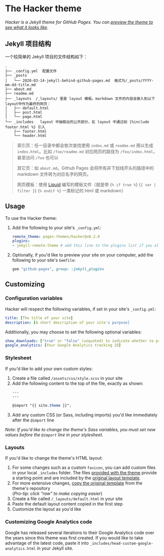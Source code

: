 # The Hacker theme

*Hacker is a Jekyll theme for GitHub Pages. You can [preview the theme to see what it looks like](http://pages-themes.github.io/hacker).*

## Jekyll 项目结构

一个较简单的 Jekyll 项目的文件结构如下：

```text
.
├── _config.yml  配置文件
├── _posts
│   └── 2020-03-14-jekyll-behind-github-pages.md  格式为/_posts/YYYY-mm-dd-title.md
├── about.md
├── readme.md
├── _layouts  /_layouts/ 里是 layout 模板。markdown 文件的内容会嵌入到以下 layout中作为最终的网页：
│   ├── default.html
│   ├── post.html
│   └── page.html
└── _includes   layout 中抽取出的公共部分，在 layout 中通过如 {%include footer.html %} 引入
    ├── footer.html
    └── header.html
```



> 索引页：任一目录中都会依次查找使用 `index.md` 或 `readme.md` 用以生成 `index.html`。比如 `/foo/readme.md` 对应网页的路径为 `/foo/index.html`，甚至访问 `/foo` 也可以
>
> 其它页：如 `about.md`。Github Pages 会将所有非下划线开头的路径中的 markdown 文件转为对应名字的网页。
>
> 网页模板：使用 [Liquid](https://link.zhihu.com/?target=https%3A//shopify.github.io/liquid/) 编写的模板文件（就是带 {`% if true %`} {`{ var | filter }`} {`% endif %`} 一类标记的 html 或 markdown）

## Usage

To use the Hacker theme:

1. Add the following to your site's `_config.yml`:

    ```yml
    remote_theme: pages-themes/hacker@v0.2.0
    plugins:
    - jekyll-remote-theme # add this line to the plugins list if you already have one
    ```

2. Optionally, if you'd like to preview your site on your computer, add the following to your site's `Gemfile`:

    ```ruby
    gem "github-pages", group: :jekyll_plugins
    ```

## Customizing

### Configuration variables

Hacker will respect the following variables, if set in your site's `_config.yml`:

```yml
title: [The title of your site]
description: [A short description of your site's purpose]
```

Additionally, you may choose to set the following optional variables:

```yml
show_downloads: ["true" or "false" (unquoted) to indicate whether to provide a download URL]
google_analytics: [Your Google Analytics tracking ID]
```

### Stylesheet

If you'd like to add your own custom styles:

1. Create a file called `/assets/css/style.scss` in your site
2. Add the following content to the top of the file, exactly as shown:
    ```scss
    ---
    ---
    
    @import "{{ site.theme }}";
    ```
3. Add any custom CSS (or Sass, including imports) you'd like immediately after the `@import` line

*Note: If you'd like to change the theme's Sass variables, you must set new values before the `@import` line in your stylesheet.*

### Layouts

If you'd like to change the theme's HTML layout:

1. For some changes such as a custom `favicon`, you can add custom files in your local `_includes` folder. The files [provided with the theme](https://github.com/pages-themes/hacker/tree/master/_includes) provide a starting point and are included by the [original layout template](https://github.com/pages-themes/hacker/blob/master/_layouts/default.html).
2. For more extensive changes, [copy the original template](https://github.com/pages-themes/hacker/blob/master/_layouts/default.html) from the theme's repository<br />(*Pro-tip: click "raw" to make copying easier*)
3. Create a file called `/_layouts/default.html` in your site
4. Paste the default layout content copied in the first step
5. Customize the layout as you'd like

### Customizing Google Analytics code

Google has released several iterations to their Google Analytics code over the years since this theme was first created. If you would like to take advantage of the latest code, paste it into `_includes/head-custom-google-analytics.html` in your Jekyll site.
